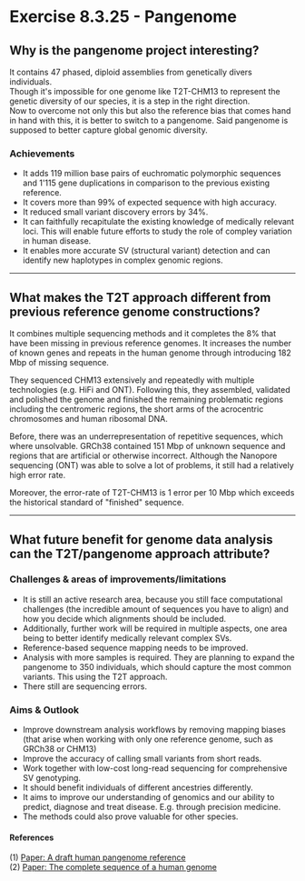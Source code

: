 # Exercise 8.3.25 - Pangenome
## Why is the pangenome project interesting?

It contains 47 phased, diploid assemblies from genetically divers individuals.\
Though it's impossible for one genome like T2T-CHM13 to represent the genetic diversity of our species, it is a step in the right direction. \
Now to overcome not only this but also the reference bias that comes hand in hand with this, it is better to switch to a pangenome. Said pangenome is supposed to better capture global genomic diversity.
### Achievements
- It adds 119 million base pairs of euchromatic polymorphic sequences and 1'115 gene duplications in comparison to the previous existing reference.
- It covers more than 99% of expected sequence with high accuracy.
- It reduced small variant discovery errors by 34%.
- It can faithfully recapitulate the existing knowledge of medically relevant loci. This will enable future efforts to study the role of compley variation in human disease. 
- It enables more accurate SV (structural variant) detection and can identify new haplotypes in complex genomic regions.

---

## What makes the T2T approach different from previous reference genome constructions?
It combines multiple sequencing methods and it completes the 8% that have been missing in previous reference genomes. It increases the number of known genes and repeats in the human genome through introducing 182 Mbp of missing sequence.

They sequenced CHM13 extensively and repeatedly with multiple technologies (e.g. HiFi and ONT). Following this, they assembled, validated and polished the genome and finished the remaining problematic regions including the centromeric regions, the short arms of the acrocentric chromosomes and human ribosomal DNA.

Before, there was an underrepresentation of repetitive sequences, which where unsolvable. GRCh38 contained 151 Mbp of unknown sequence and regions that are artificial or otherwise incorrect. Although the Nanopore sequencing (ONT) was able to solve a lot of problems, it still had a relatively high error rate.

Moreover, the error-rate of T2T-CHM13 is 1 error per 10 Mbp which exceeds the historical standard of "finished" sequence. 

---

## What future benefit for genome data analysis can the T2T/pangenome approach attribute?
### Challenges & areas of improvements/limitations
- It is still an active research area, because you still face computational challenges (the incredible amount of sequences you have to align) and how you decide which alignments should be included. 
- Additionally, further work will be required in multiple aspects, one area being to better identify medically relevant complex SVs. 
- Reference-based sequence mapping needs to be improved. 
- Analysis with more samples is required. They are planning to expand the pangenome to 350 individuals, which should capture the most common variants. This using the T2T approach. 
- There still are sequencing errors. 
### Aims & Outlook
- Improve downstream analysis workflows by removing mapping biases (that arise when working with only one reference genome, such as GRCh38 or CHM13)
- Improve the accuracy of calling small variants from short reads. 
- Work together with low-cost long-read sequencing for comprehensive SV genotyping. 
- It should benefit individuals of different ancestries differently.
- It aims to improve our understanding of genomics and our ability to predict, diagnose and treat disease. E.g. through precision medicine. 
- The methods could also prove valuable for other species. 


#### References
(1) [Paper: A draft human pangenome reference](https://doi.org/10.1038/s41586-023-05896-x) \
(2) [Paper: The complete sequence of a human genome](https://pmc.ncbi.nlm.nih.gov/articles/PMC9186530/)